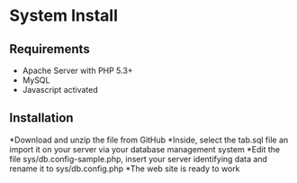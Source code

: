  System Install
================

Requirements
-------------
* Apache Server with PHP 5.3+
* MySQL
* Javascript activated

Installation
-------------

*Download and unzip the file from GitHub
*Inside, select the tab.sql file an import it on your server via your database management system
*Edit the file sys/db.config-sample.php, insert your server identifying data and rename it to sys/db.config.php
*The web site is ready to work
